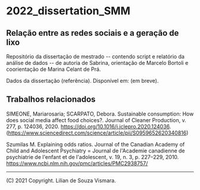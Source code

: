 # 2022_dissertation_SMM
## Relação entre as redes sociais e a geração de lixo

Repositório da dissertação de mestrado -- contendo script e relatório da análise de dados -- de autoria de Sabrina, orientação de Marcelo Bortoli e coorientação de Marina Celant de Prá. 

Dados da dissertação (referência). Disponível em: (em breve). 

## Trabalhos relacionados
SIMEONE, Mariarosaria; SCARPATO, Debora. Sustainable consumption: How does social media affect food choices?. Journal of Cleaner Production, v. 277, p. 124036, 2020. https://doi.org/10.1016/j.jclepro.2020.124036. 
(https://www.sciencedirect.com/science/article/pii/S0959652620340816)

Szumilas M. Explaining odds ratios. Journal of the Canadian Academy of Child and Adolescent Psychiatry = Journal de l'Academie canadienne de psychiatrie de l'enfant et de l'adolescent, v. 19, n. 3, p. 227–229, 2010. https://www.ncbi.nlm.nih.gov/pmc/articles/PMC2938757/

---

(C) 2021 Copyright. Lilian de Souza Vismara. 
